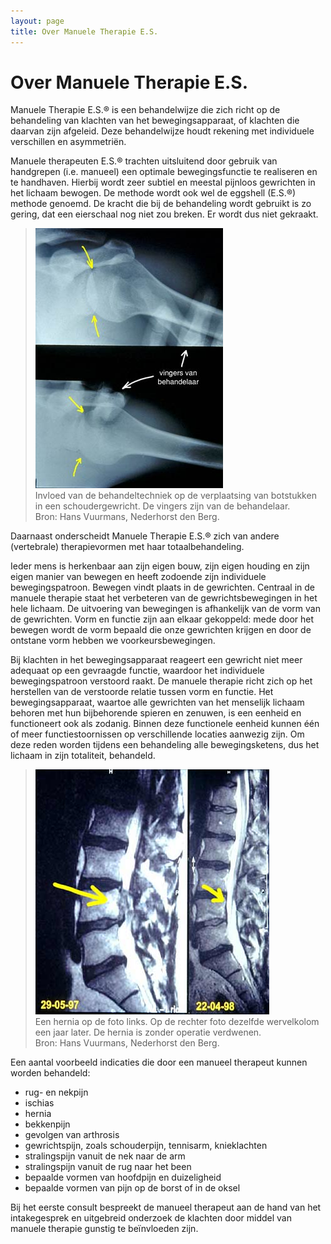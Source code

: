 ```yaml
---
layout: page
title: Over Manuele Therapie E.S.
---
```

# Over Manuele Therapie E.S.

Manuele Therapie E.S.® is een behandelwijze die zich richt op de behandeling van klachten van het bewegingsapparaat, of klachten die daarvan zijn afgeleid. Deze behandelwijze houdt rekening met individuele verschillen en asymmetriën. 

Manuele therapeuten E.S.® trachten uitsluitend door gebruik van handgrepen (i.e. manueel) een optimale bewegingsfunctie te realiseren en te handhaven. Hierbij wordt zeer subtiel en meestal pijnloos gewrichten in het lichaam bewogen. De methode wordt ook wel de eggshell (E.S.®) methode genoemd. De kracht die bij de behandeling wordt gebruikt is zo gering, dat een eierschaal nog niet zou breken. Er wordt dus niet gekraakt. 

> ![](img/foto_huug2.jpg)
> <br/> Invloed van de behandeltechniek op de verplaatsing van botstukken in een schoudergewricht. De vingers zijn van de behandelaar. 
> <br/> Bron: Hans Vuurmans, Nederhorst den Berg.

Daarnaast onderscheidt Manuele Therapie E.S.® zich van andere (vertebrale) therapievormen met haar totaalbehandeling. 

Ieder mens is herkenbaar aan zijn eigen bouw, zijn eigen houding en zijn eigen manier van bewegen en heeft zodoende zijn individuele bewegingspatroon. Bewegen vindt plaats in de gewrichten. Centraal in de manuele therapie staat het verbeteren van de gewrichtsbewe­gingen in het hele lichaam. De uitvoering van bewegingen is afhankelijk van de vorm van de gewrichten. Vorm en functie zijn aan elkaar gekoppeld: mede door het bewegen wordt de vorm bepaald die onze gewrichten krijgen en door de ontstane vorm hebben we voorkeursbe­wegingen. 

Bij klachten in het bewegingsapparaat reageert een gewricht niet meer adequaat op een gevraagde functie, waardoor het individuele bewegingspatroon verstoord raakt. De manuele therapie richt zich op het herstellen van de verstoorde relatie tussen vorm en functie. Het bewegingsapparaat, waartoe alle gewrichten van het menselijk lichaam behoren met hun bijbehorende spieren en zenuwen, is een eenheid en functioneert ook als zodanig. Binnen deze functionele eenheid kunnen één of meer functiestoornissen op verschillende locaties aanwezig zijn. Om deze reden worden tijdens een behandeling alle bewegingsketens, dus het lichaam in zijn totaliteit, behandeld.

> ![](img/foto_huug3.jpg)
> <br/> Een hernia op de foto links. Op de rechter foto dezelfde wervelkolom een jaar later. De hernia is zonder operatie verdwenen.
> <br/> Bron: Hans Vuurmans, Nederhorst den Berg.

Een aantal voorbeeld indicaties die door een manueel therapeut kunnen worden behandeld:

* rug- en nekpijn
* ischias
* hernia
* bekkenpijn
* gevolgen van arthrosis
* gewrichtspijn, zoals schouderpijn, tennisarm, knieklachten
* stralingspijn vanuit de nek naar de arm
* stralingspijn vanuit de rug naar het been
* bepaalde vormen van hoofdpijn en duizeligheid
* bepaalde vormen van pijn op de borst of in de oksel

Bij het eerste consult bespreekt de manueel therapeut aan de hand van het intakegesprek en uitgebreid onderzoek de klachten door middel van manuele therapie gunstig te beïnvloeden zijn.
